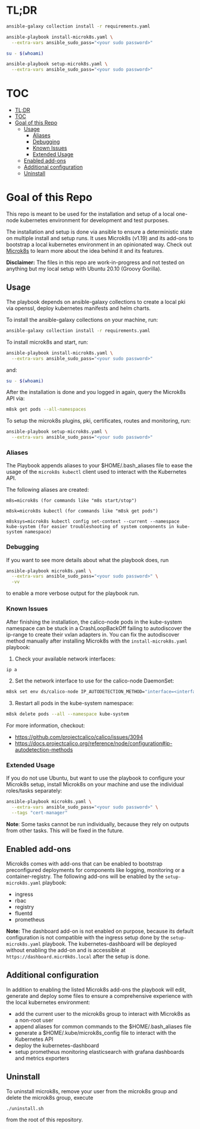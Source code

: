 # TL;DR
```bash
ansible-galaxy collection install -r requirements.yaml
```

```bash
ansible-playbook install-microk8s.yaml \
  --extra-vars ansible_sudo_pass="<your sudo password>"
```

```bash
su - $(whoami)
```

```bash
ansible-playbook setup-microk8s.yaml \
  --extra-vars ansible_sudo_pass="<your sudo password>"
```

# TOC
- [TL;DR](#tldr)
- [TOC](#toc)
- [Goal of this Repo](#goal-of-this-repo)
  - [Usage](#usage)
    - [Aliases](#aliases)
    - [Debugging](#debugging)
    - [Known Issues](#known-issues)
    - [Extended Usage](#extended-usage)
  - [Enabled add-ons](#enabled-add-ons)
  - [Additional configuration](#additional-configuration)
  - [Uninstall](#uninstall)

# Goal of this Repo
This repo is meant to be used for the installation and setup of a local one-node kubernetes environment for development and test purposes.

The installation and setup is done via ansible to ensure a deterministic state on multiple install and setup runs. It uses Microk8s (v1.19) and its add-ons to bootstrap a local kubernetes environment in an opinionated way. Check out [Microk8s](https://microk8s.io) to learn more about the idea behind it and its features.

**Disclaimer:** The files in this repo are work-in-progress and not tested on anything but my local setup with Ubuntu 20.10 (Groovy Gorilla).

## Usage
The playbook depends on ansible-galaxy collections to create a local pki via openssl, deploy kubernetes manifests and helm charts. 

To install the ansible-galaxy collections on your machine, run:

```bash
ansible-galaxy collection install -r requirements.yaml
```

To install microk8s and start, run:
```bash
ansible-playbook install-microk8s.yaml \
  --extra-vars ansible_sudo_pass="<your sudo password>"
```
and:

```bash
su - $(whoami)
```

After the installation is done and you logged in again, query the Microk8s API via:

```bash
m8sk get pods --all-namespaces
```

To setup the microk8s plugins, pki, certificates, routes and monitoring, run:
```bash
ansible-playbook setup-microk8s.yaml \
  --extra-vars ansible_sudo_pass="<your sudo password>"
```

### Aliases
The Playbook appends aliases to your $HOME/.bash_aliases file to ease the usage of the `microk8s kubectl` client used to interact with the Kubernetes API.

The following aliases are created:
```
m8s=microk8s (for commands like "m8s start/stop")

m8sk=microk8s kubectl (for commands like "m8sk get pods")

m8sksys=microk8s kubectl config set-context --current --namespace kube-system (for easier troubleshooting of system components in kube-system namespace)
```

### Debugging
If you want to see more details about what the playbook does, run
```bash
ansible-playbook microk8s.yaml \
  --extra-vars ansible_sudo_pass="<your sudo password>" \
  -vv
```
to enable a more verbose output for the playbook run.

### Known Issues
After finishing the installation, the calico-node pods in the kube-system namespace can be stuck in a CrashLoopBackOff failing to autodiscover the ip-range to create their vxlan adapters in. You can fix the autodiscover method manually after installing Microk8s with the `install-microk8s.yaml` playbook:

1. Check your available network interfaces:
```bash
ip a
```

2. Set the network interface to use for the calico-node DaemonSet: 
```bash
m8sk set env ds/calico-node IP_AUTODETECTION_METHOD="interface=<interfaceName>" --namespace kube-system
```

3. Restart all pods in the kube-system namespace:
```bash
m8sk delete pods --all --namespace kube-system
```

For more information, checkout:
* https://github.com/projectcalico/calico/issues/3094
* https://docs.projectcalico.org/reference/node/configuration#ip-autodetection-methods

### Extended Usage
If you do not use Ubuntu, but want to use the playbook to configure your Microk8s setup, install Microk8s on your machine and use the individual roles/tasks separately:

```bash
ansible-playbook microk8s.yaml \
  --extra-vars ansible_sudo_pass="<your sudo password>" \
  --tags "cert-manager"
```

**Note**: Some tasks cannot be run individually, because they rely on  outputs from other tasks. This will be fixed in the future.

## Enabled add-ons
Microk8s comes with add-ons that can be enabled to bootstrap preconfigured deployments for components like logging, monitoring or a container-registry. The following add-ons will be enabled by the `setup-microk8s.yaml` playbook:

* ingress
* rbac
* registry
* fluentd
* prometheus

**Note:** The dashboard add-on is not enabled on purpose, because its default configuration is not compatible with the ingress setup done by the `setup-microk8s.yaml` playbook. The kubernetes-dashboard will be deployed without enabling the add-on and is accessible at `https://dashboard.micr0k8s.local` after the setup is done.

## Additional configuration
In addition to enabling the listed Microk8s add-ons the playbook will edit, generate and deploy some files to ensure a comprehensive experience with the local kubernetes environment:

* add the current user to the microk8s group to interact with Microk8s as a non-root user
* append aliases for common commands to the $HOME/.bash_aliases file
* generate a $HOME/.kube/microk8s_config file to interact with the Kubernetes API
* deploy the kubernetes-dashboard
* setup prometheus monitoring elasticsearch with grafana dashboards and metrics exporters

## Uninstall
To uninstall microk8s, remove your user from the microk8s group and delete the microk8s group, execute

```bash
./uninstall.sh
```

from the root of this repository.